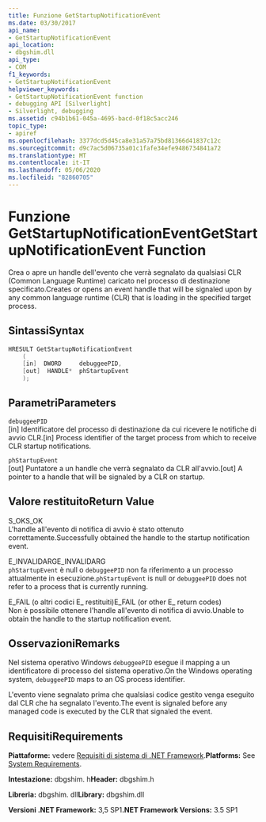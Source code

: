 ```yaml
---
title: Funzione GetStartupNotificationEvent
ms.date: 03/30/2017
api_name:
- GetStartupNotificationEvent
api_location:
- dbgshim.dll
api_type:
- COM
f1_keywords:
- GetStartupNotificationEvent
helpviewer_keywords:
- GetStartupNotificationEvent function
- debugging API [Silverlight]
- Silverlight, debugging
ms.assetid: c94b1b61-045a-4695-bacd-0f18c5acc246
topic_type:
- apiref
ms.openlocfilehash: 3377dcd5d45ca8e31a57a75bd81366d41837c12c
ms.sourcegitcommit: d9c7ac5d06735a01c1fafe34efe9486734841a72
ms.translationtype: MT
ms.contentlocale: it-IT
ms.lasthandoff: 05/06/2020
ms.locfileid: "82860705"
---
```

# <a name="getstartupnotificationevent-function"></a><span data-ttu-id="9018a-102">Funzione GetStartupNotificationEvent</span><span class="sxs-lookup"><span data-stu-id="9018a-102">GetStartupNotificationEvent Function</span></span>
<span data-ttu-id="9018a-103">Crea o apre un handle dell'evento che verrà segnalato da qualsiasi CLR (Common Language Runtime) caricato nel processo di destinazione specificato.</span><span class="sxs-lookup"><span data-stu-id="9018a-103">Creates or opens an event handle that will be signaled upon by any common language runtime (CLR) that is loading in the specified target process.</span></span>  
  
## <a name="syntax"></a><span data-ttu-id="9018a-104">Sintassi</span><span class="sxs-lookup"><span data-stu-id="9018a-104">Syntax</span></span>  
  
```cpp  
HRESULT GetStartupNotificationEvent  
    (  
    [in]  DWORD     debuggeePID,  
    [out]  HANDLE*  phStartupEvent  
    );  
```  
  
## <a name="parameters"></a><span data-ttu-id="9018a-105">Parametri</span><span class="sxs-lookup"><span data-stu-id="9018a-105">Parameters</span></span>  
 `debuggeePID`  
 <span data-ttu-id="9018a-106">[in] Identificatore del processo di destinazione da cui ricevere le notifiche di avvio CLR.</span><span class="sxs-lookup"><span data-stu-id="9018a-106">[in] Process identifier of the target process from which to receive CLR startup notifications.</span></span>  
  
 `phStartupEvent`  
 <span data-ttu-id="9018a-107">[out] Puntatore a un handle che verrà segnalato da CLR all'avvio.</span><span class="sxs-lookup"><span data-stu-id="9018a-107">[out] A pointer to a handle that will be signaled by a CLR on startup.</span></span>  
  
## <a name="return-value"></a><span data-ttu-id="9018a-108">Valore restituito</span><span class="sxs-lookup"><span data-stu-id="9018a-108">Return Value</span></span>  
 <span data-ttu-id="9018a-109">S_OK</span><span class="sxs-lookup"><span data-stu-id="9018a-109">S_OK</span></span>  
 <span data-ttu-id="9018a-110">L'handle all'evento di notifica di avvio è stato ottenuto correttamente.</span><span class="sxs-lookup"><span data-stu-id="9018a-110">Successfully obtained the handle to the startup notification event.</span></span>  
  
 <span data-ttu-id="9018a-111">E_INVALIDARG</span><span class="sxs-lookup"><span data-stu-id="9018a-111">E_INVALIDARG</span></span>  
 <span data-ttu-id="9018a-112">`phStartupEvent` è null o `debuggeePID` non fa riferimento a un processo attualmente in esecuzione.</span><span class="sxs-lookup"><span data-stu-id="9018a-112">`phStartupEvent` is null or `debuggeePID` does not refer to a process that is currently running.</span></span>  
  
 <span data-ttu-id="9018a-113">E_FAIL (o altri codici E_ restituiti)</span><span class="sxs-lookup"><span data-stu-id="9018a-113">E_FAIL (or other E_ return codes)</span></span>  
 <span data-ttu-id="9018a-114">Non è possibile ottenere l'handle all'evento di notifica di avvio.</span><span class="sxs-lookup"><span data-stu-id="9018a-114">Unable to obtain the handle to the startup notification event.</span></span>  
  
## <a name="remarks"></a><span data-ttu-id="9018a-115">Osservazioni</span><span class="sxs-lookup"><span data-stu-id="9018a-115">Remarks</span></span>  
 <span data-ttu-id="9018a-116">Nel sistema operativo Windows `debuggeePID` esegue il mapping a un identificatore di processo del sistema operativo.</span><span class="sxs-lookup"><span data-stu-id="9018a-116">On the Windows operating system, `debuggeePID` maps to an OS process identifier.</span></span>  
  
 <span data-ttu-id="9018a-117">L'evento viene segnalato prima che qualsiasi codice gestito venga eseguito dal CLR che ha segnalato l'evento.</span><span class="sxs-lookup"><span data-stu-id="9018a-117">The event is signaled before any managed code is executed by the CLR that signaled the event.</span></span>  
  
## <a name="requirements"></a><span data-ttu-id="9018a-118">Requisiti</span><span class="sxs-lookup"><span data-stu-id="9018a-118">Requirements</span></span>  
 <span data-ttu-id="9018a-119">**Piattaforme:** vedere [Requisiti di sistema di .NET Framework](../../get-started/system-requirements.md).</span><span class="sxs-lookup"><span data-stu-id="9018a-119">**Platforms:** See [System Requirements](../../get-started/system-requirements.md).</span></span>  
  
 <span data-ttu-id="9018a-120">**Intestazione:** dbgshim. h</span><span class="sxs-lookup"><span data-stu-id="9018a-120">**Header:** dbgshim.h</span></span>  
  
 <span data-ttu-id="9018a-121">**Libreria:** dbgshim. dll</span><span class="sxs-lookup"><span data-stu-id="9018a-121">**Library:** dbgshim.dll</span></span>  
  
 <span data-ttu-id="9018a-122">**Versioni .NET Framework:** 3,5 SP1</span><span class="sxs-lookup"><span data-stu-id="9018a-122">**.NET Framework Versions:** 3.5 SP1</span></span>
